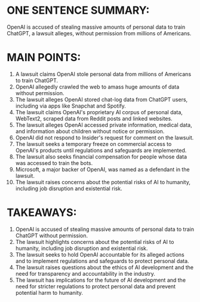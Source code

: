 # ONE SENTENCE SUMMARY:
OpenAI is accused of stealing massive amounts of personal data to train ChatGPT, a lawsuit alleges, without permission from millions of Americans.

# MAIN POINTS:

1. A lawsuit claims OpenAI stole personal data from millions of Americans to train ChatGPT.
2. OpenAI allegedly crawled the web to amass huge amounts of data without permission.
3. The lawsuit alleges OpenAI stored chat-log data from ChatGPT users, including via apps like Snapchat and Spotify.
4. The lawsuit claims OpenAI's proprietary AI corpus of personal data, WebText2, scraped data from Reddit posts and linked websites.
5. The lawsuit alleges OpenAI accessed private information, medical data, and information about children without notice or permission.
6. OpenAI did not respond to Insider's request for comment on the lawsuit.
7. The lawsuit seeks a temporary freeze on commercial access to OpenAI's products until regulations and safeguards are implemented.
8. The lawsuit also seeks financial compensation for people whose data was accessed to train the bots.
9. Microsoft, a major backer of OpenAI, was named as a defendant in the lawsuit.
10. The lawsuit raises concerns about the potential risks of AI to humanity, including job disruption and existential risk.

# TAKEAWAYS:

1. OpenAI is accused of stealing massive amounts of personal data to train ChatGPT without permission.
2. The lawsuit highlights concerns about the potential risks of AI to humanity, including job disruption and existential risk.
3. The lawsuit seeks to hold OpenAI accountable for its alleged actions and to implement regulations and safeguards to protect personal data.
4. The lawsuit raises questions about the ethics of AI development and the need for transparency and accountability in the industry.
5. The lawsuit has implications for the future of AI development and the need for stricter regulations to protect personal data and prevent potential harm to humanity.
